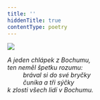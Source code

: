 ```yaml
---
title: ''
hiddenTitle: true
contentType: poetry
---
```


<section>

![](../Images/108.jpg)

_A jeden chlápek z Bochumu,  
ten neměl špetku rozumu:  
         brával si do své bryčky  
         čuníka a tři sýčky  
k zlosti všech lidí v Bochumu._

</section>
